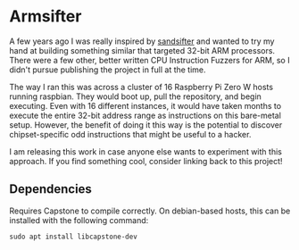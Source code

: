 # Armsifter

A few years ago I was really inspired by [sandsifter](https://github.com/xoreaxeaxeax/sandsifter) and wanted to try my hand at building something similar that targeted 32-bit ARM processors.  There were a few other, better written CPU Instruction Fuzzers for ARM, so I didn't pursue publishing the project in full at the time.

The way I ran this was across a cluster of 16 Raspberry Pi Zero W hosts running raspbian.  They would boot up, pull the repository, and begin executing.  Even with 16 different instances, it would have taken months to execute the entire 32-bit address range as instructions on this bare-metal setup.  However, the benefit of doing it this way is the potential to discover chipset-specific odd instructions that might be useful to a hacker.

I am releasing this work in case anyone else wants to experiment with this approach.  If you find something cool, consider linking back to this project!

## Dependencies

Requires Capstone to compile correctly.  On debian-based hosts, this can be installed with the following command:

```
sudo apt install libcapstone-dev
```